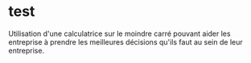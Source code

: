 # test
Utilisation d'une calculatrice sur le moindre carré pouvant aider les entreprise à prendre les meilleures décisions qu'ils faut au sein de leur entreprise. 
